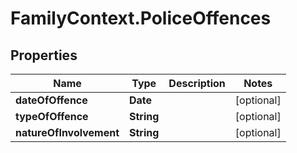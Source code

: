 # FamilyContext.PoliceOffences

## Properties
Name | Type | Description | Notes
------------ | ------------- | ------------- | -------------
**dateOfOffence** | **Date** |  | [optional] 
**typeOfOffence** | **String** |  | [optional] 
**natureOfInvolvement** | **String** |  | [optional] 
